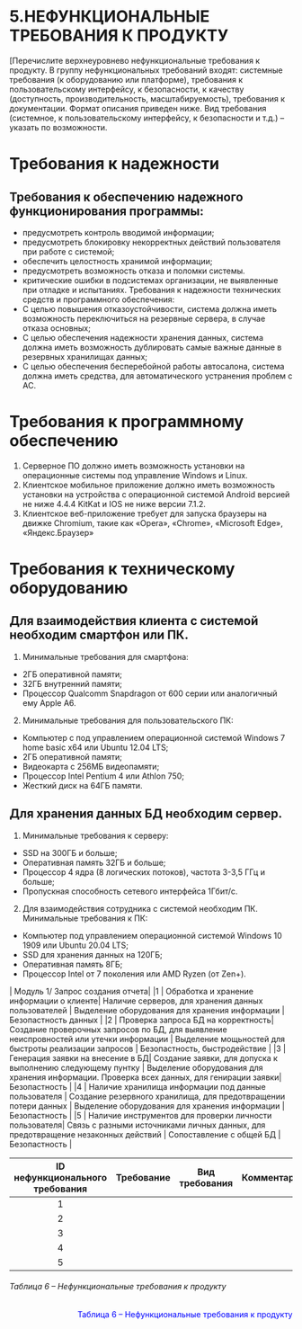 # 5.НЕФУНКЦИОНАЛЬНЫЕ ТРЕБОВАНИЯ К ПРОДУКТУ
[Перечислите верхнеуровнево нефункциональные требования к продукту.
В группу нефункциональных требований входят: системные требования (к оборудованию
или платформе), требования к пользовательскому интерфейсу, к безопасности, к качеству
(доступность, производительность, масштабируемость), требования к документации.
Формат описания приведен ниже.
Вид требования (системное, к пользовательскому интерфейсу, к безопасности и т.д.) –
указать по возможности.

# Требования к надежности
## Требования к обеспечению надежного функционирования программы:
* предусмотреть контроль вводимой информации;
* предусмотреть блокировку некорректных действий пользователя при
работе с системой;
* обеспечить целостность хранимой информации;
* предусмотреть возможность отказа и поломки системы.
* критические ошибки в подсистемах организации, не выявленные при
отладке и испытаниях.
Требования к надежности технических средств и программного 
обеспечения:
* С целью повышения отказоустойчивости, система должна иметь
возможность переключиться на резервные сервера, в случае отказа основных;
* С целью обеспечения надежности хранения данных, система должна
иметь возможность дублировать самые важные данные в резервных 
хранилищах данных;
* С целью обеспечения бесперебойной работы автосалона, система
должна иметь средства, для автоматического устранения проблем с АС.



# Требования к программному обеспечению
1. Серверное ПО должно иметь возможность установки на
операционные системы под управление Windows и Linux.
2. Клиентское мобильное приложение должно иметь возможность
установки на устройства с операционной системой Android версией не ниже 
4.4.4 KitKat и IOS не ниже версии 7.1.2.
3. Клиентское веб-приложение требует для запуска браузеры на движке
Chromium, такие как «Opera», «Chrome», «Microsoft Edge», «Яндекс.Браузер»
# Требования к техническому оборудованию
## Для взаимодействия клиента с системой необходим смартфон или ПК.

1. Минимальные требования для смартфона:
* 2ГБ оперативной памяти;
* 32ГБ внутренний памяти;
* Процессор Qualcomm Snapdragon от 600 серии или аналогичный ему
Apple A6.
2. Минимальные требования для пользовательского ПК:
* Компьютер с под управлением операционной системой Windows 7
home basic x64 или Ubuntu 12.04 LTS;
* 2ГБ оперативной памяти;
* Видеокарта с 256МБ видеопамяти;
* Процессор Intel Pentium 4 или Athlon 750;
* Жесткий диск на 64ГБ памяти.
## Для хранения данных БД необходим сервер.
1. Минимальные требования к серверу:
* SSD на 300ГБ и больше;
* Оперативная память 32ГБ и больше;
* Процессор 4 ядра (8 логических потоков), частота 3-3,5 ГГц и
больше;
* Пропускная способность сетевого интерфейса 1Гбит/с.
2. Для взаимодействия сотрудника с системой необходим ПК.
Минимальные требования к ПК:
* Компьютер под управлением операционной системой Windows 10
1909 или Ubuntu 20.04 LTS;
* SSD для хранения данных на 120ГБ;
* Оперативная память 8ГБ;
* Процессор Intel от 7 поколения или AMD Ryzen (от Zen+).

| Модуль 1/ Запрос создания отчета|
|1 | Обработка и хранение информации о клиенте| Наличие серверов, для хранения данных пользователей  | Выделение оборудования для хранения информации | Безопастность данных | 
|2 | Проверка запроса БД на корректность| Создание проверочных запросов по БД, для выявление неиспровностей или утечки информации | Выделение мощьностей для быстроты реализации запросов | Безопастность, быстродействие | 
|3 | Генерация заявки на внесение в БД| Создание заявки, для допуска к выполнению следующему пунтку | Выделение оборудования для хранения информации. Проверка всех данных, для генирации заявки| Безопастность |
|4 | Наличие хранилища информации под данные пользователя | Создание резервного хранилища, для предотвращении потери данных | Выделение оборудования для хранения информации | Безопастность |
|5 | Наличие инструментов для проверки личности пользователя| Связь с разными источниками личных данных, для предотвращение незаконных действий | Сопоставление с общей БД | Безопастность |

|**ID нефункционального требования**| **Требование**|**Вид требования**|**Комментарии**|
|:------: | :-----: | :-----: | :----: | 
|1 | |  | | 
|2 | |  |  |  
|3 | |  | |  
|4 |  |  |  |  
|5 | |  |  |  

###### Таблица 6 – Нефункциональные требования к продукту
<p align="right"><font  color="blue">Таблица 6 – Нефункциональные требования к продукту</font> </color blue></p>